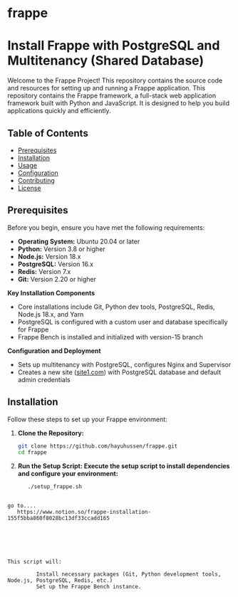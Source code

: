 # frappe

# Install Frappe with PostgreSQL and Multitenancy (Shared Database)

Welcome to the Frappe Project! This repository contains the source code and resources for setting up and running a Frappe application.
This repository contains the Frappe framework, a full-stack web application framework built with Python and JavaScript. It is designed to help you build applications quickly and efficiently.

## Table of Contents

- [Prerequisites](#prerequisites)
- [Installation](#installation)
- [Usage](#usage)
- [Configuration](#configuration)
- [Contributing](#contributing)
- [License](#license)

## Prerequisites

Before you begin, ensure you have met the following requirements:

- **Operating System:** Ubuntu 20.04 or later
- **Python:** Version 3.8 or higher
- **Node.js:** Version 18.x
- **PostgreSQL:** Version 16.x
- **Redis:** Version 7.x
- **Git:** Version 2.20 or higher


**Key Installation Components**

- Core installations include Git, Python dev tools, PostgreSQL, Redis, Node.js 18.x, and Yarn
- PostgreSQL is configured with a custom user and database specifically for Frappe
- Frappe Bench is installed and initialized with version-15 branch

**Configuration and Deployment**

- Sets up multitenancy with PostgreSQL, configures Nginx and Supervisor
- Creates a new site ([site1.com](http://site1.com)) with PostgreSQL database and default admin credentials


## Installation

Follow these steps to set up your Frappe environment:

1. **Clone the Repository:**
   ```bash
   git clone https://github.com/hayuhussen/frappe.git
   cd frappe
2. **Run the Setup Script: Execute the setup script to install dependencies and configure your environment:**


   ```bash
      ./setup_frappe.sh



```method 2
go to....
   https://www.notion.so/frappe-installation-155f5bba860f8028bc13df33ccadd165






This script will:

         Install necessary packages (Git, Python development tools, Node.js, PostgreSQL, Redis, etc.)
         Set up the Frappe Bench instance.

